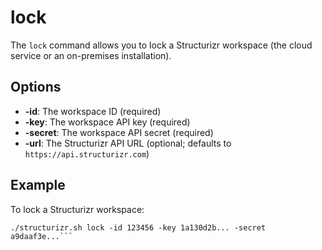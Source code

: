 # lock

The ```lock``` command allows you to lock a Structurizr workspace (the cloud service or an on-premises installation).

## Options

- __-id__: The workspace ID (required)
- __-key__: The workspace API key (required)
- __-secret__: The workspace API secret (required)
- __-url__: The Structurizr API URL (optional; defaults to ```https://api.structurizr.com```)

## Example

To lock a Structurizr workspace:

```
./structurizr.sh lock -id 123456 -key 1a130d2b... -secret a9daaf3e...```